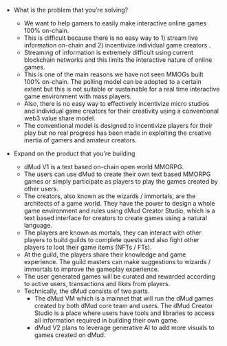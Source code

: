 

* What is the problem that you’re solving?
  * We want to help gamers to easily make interactive online games 100% on-chain. 
  * This is difficult because there is no easy way to 1) stream live information on-chain and 2) incentivize individual game creators . 
  * Streaming of information is extremely difficult using current blockchain networks and this limits the interactive nature of online games. 
  * This is one of the main reasons we have not seen MMOGs built 100% on-chain. The polling model can be adopted to a certain extent but this is not suitable or sustainable for a real time interactive game environment with mass players.
  * Also, there is no easy way to effectively incentivize micro studios and individual game creators for their creativity using a conventional web3 value share model. 
  * The conventional model is designed to incentivize players for their play but no real progress has been made in exploiting the creative inertia of gamers and amateur creators.

* Expand on the product that you're building
  * dMud V1 is a text based on-chain open world MMORPG. 
  * The users can use dMud to create their own text based MMORPG games or simply participate as players to play the games created by other users. 
  * The creators, also known as the wizards / immortals, are the architects of a game world. They have the power to design a whole game environment and rules using dMud Creator Studio, which is a text based interface for creators to create games using a natural language. 
  * The players are known as mortals, they can interact with other players to build guilds to complete quests and also fight other players to loot their game items (NFTs / FTs). 
  * At the guild, the players share their knowledge and game experience. The guild masters can make suggestions to wizards / immortals to improve the gameplay experience. 
  * The user generated games will be curated and rewarded according to active users, transactions and likes from players.
  * Technically, the dMud consists of two parts. 
    * The dMud VM which is a mainnet that will run the dMud games created by both dMud core team and users. The dMud Creator Studio is a place where users have tools and libraries to access all information required in building their own game. 
    * dMud V2 plans to leverage generative AI to add more visuals to games created on dMud.


